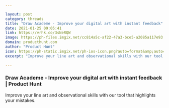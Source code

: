 ```yaml
---

layout: post
category: threads
title: "Draw Academe - Improve your digital art with instant feedback"
date: 2021-01-25 09:05:41
link: https://vrhk.co/3sNeRQW
image: https://ph-files.imgix.net/cc814a5c-af22-47a3-bce5-a2085a117e93.gif?auto=format&fit=crop&frame=1&h=512&w=1024
domain: producthunt.com
author: "Product Hunt"
icon: https://ph-static.imgix.net/ph-ios-icon.png?auto=format&amp;auto=compress
excerpt: "Improve your line art and observational skills with our tool that highlights your mistakes."

---
```


### Draw Academe - Improve your digital art with instant feedback | Product Hunt

Improve your line art and observational skills with our tool that highlights your mistakes.